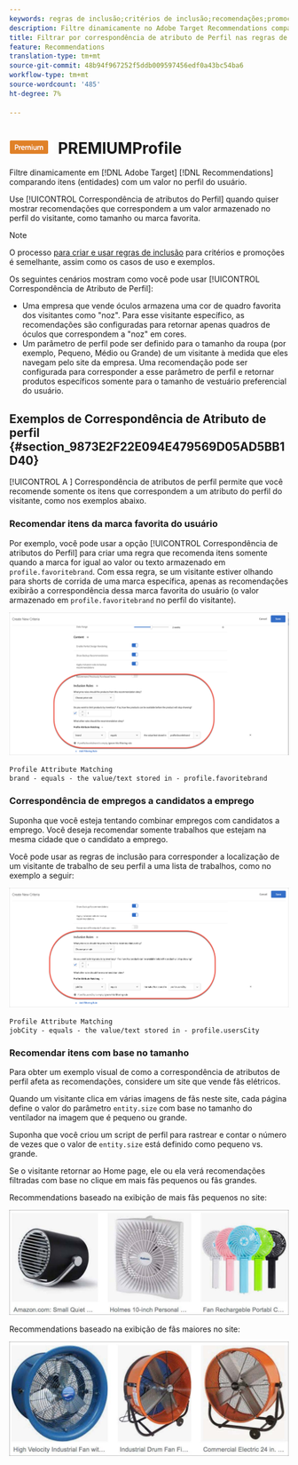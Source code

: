 ```yaml
---
keywords: regras de inclusão;critérios de inclusão;recomendações;promoção;promoções;filtragem dinâmica;vinculação de atributo dinâmico;perfil
description: Filtre dinamicamente no Adobe Target Recommendations comparando itens (entidades) com um valor no perfil do usuário.
title: Filtrar por correspondência de atributo de Perfil nas regras de inclusão dinâmica nas Recomendações de Público alvo v
feature: Recommendations
translation-type: tm+mt
source-git-commit: 48b94f967252f5ddb009597456edf0a43bc54ba6
workflow-type: tm+mt
source-wordcount: '485'
ht-degree: 7%

---
```



# ![Correspondência de atributos ](/help/assets/premium.png) PREMIUMProfile

Filtre dinamicamente em [!DNL Adobe Target] [!DNL Recommendations] comparando itens (entidades) com um valor no perfil do usuário.

Use [!UICONTROL Correspondência de atributos do Perfil] quando quiser mostrar recomendações que correspondem a um valor armazenado no perfil do visitante, como tamanho ou marca favorita.

>[!NOTE]
>
>O processo [para criar e usar regras de inclusão](/help/c-recommendations/c-algorithms/use-dynamic-and-static-inclusion-rules.md) para critérios e promoções é semelhante, assim como os casos de uso e exemplos.

Os seguintes cenários mostram como você pode usar [!UICONTROL Correspondência de Atributo de Perfil]:

* Uma empresa que vende óculos armazena uma cor de quadro favorita dos visitantes como &quot;noz&quot;. Para esse visitante específico, as recomendações são configuradas para retornar apenas quadros de óculos que correspondem a &quot;noz&quot; em cores.
* Um parâmetro de perfil pode ser definido para o tamanho da roupa (por exemplo, Pequeno, Médio ou Grande) de um visitante à medida que eles navegam pelo site da empresa. Uma recomendação pode ser configurada para corresponder a esse parâmetro de perfil e retornar produtos específicos somente para o tamanho de vestuário preferencial do usuário.

## Exemplos de Correspondência de Atributo de perfil {#section_9873E2F22E094E479569D05AD5BB1D40}

[!UICONTROL A ] Correspondência de atributos de perfil permite que você recomende somente os itens que correspondem a um atributo do perfil do visitante, como nos exemplos abaixo.

### Recomendar itens da marca favorita do usuário

Por exemplo, você pode usar a opção [!UICONTROL Correspondência de atributos do Perfil] para criar uma regra que recomenda itens somente quando a marca for igual ao valor ou texto armazenado em `profile.favoritebrand`. Com essa regra, se um visitante estiver olhando para shorts de corrida de uma marca específica, apenas as recomendações exibirão a correspondência dessa marca favorita do usuário (o valor armazenado em `profile.favoritebrand` no perfil do visitante).

![Marca favorita](/help/c-recommendations/c-algorithms/assets/favorite-brand.png)

```
Profile Attribute Matching
brand - equals - the value/text stored in - profile.favoritebrand
```

### Correspondência de empregos a candidatos a emprego

Suponha que você esteja tentando combinar empregos com candidatos a emprego. Você deseja recomendar somente trabalhos que estejam na mesma cidade que o candidato a emprego.

Você pode usar as regras de inclusão para corresponder a localização de um visitante de trabalho de seu perfil a uma lista de trabalhos, como no exemplo a seguir:

![Cidade do usuário](/help/c-recommendations/c-algorithms/assets/city.png)

```
Profile Attribute Matching
jobCity - equals - the value/text stored in - profile.usersCity
```

### Recomendar itens com base no tamanho

Para obter um exemplo visual de como a correspondência de atributos de perfil afeta as recomendações, considere um site que vende fãs elétricos.

Quando um visitante clica em várias imagens de fãs neste site, cada página define o valor do parâmetro `entity.size` com base no tamanho do ventilador na imagem que é pequeno ou grande.

Suponha que você criou um script de perfil para rastrear e contar o número de vezes que o valor de `entity.size` está definido como pequeno vs. grande.

Se o visitante retornar ao Home page, ele ou ela verá recomendações filtradas com base no clique em mais fãs pequenos ou fãs grandes.

Recommendations baseado na exibição de mais fãs pequenos no site:

![recomendações para pequenos ventiladores](/help/c-recommendations/c-algorithms/assets/small-fans.png)

Recommendations baseado na exibição de fãs maiores no site:

![recomendações para grandes ventiladores](/help/c-recommendations/c-algorithms/assets/large-fans.png)